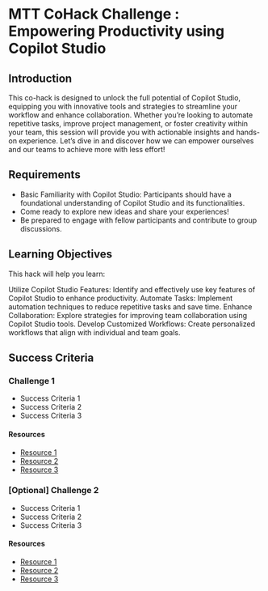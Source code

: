 # MTT CoHack Challenge : Empowering Productivity using Copilot Studio

## Introduction

This co-hack is designed to unlock the full potential of Copilot Studio, equipping you with innovative tools and strategies to streamline your workflow and enhance collaboration. Whether you’re looking to automate repetitive tasks, improve project management, or foster creativity within your team, this session will provide you with actionable insights and hands-on experience. Let’s dive in and discover how we can empower ourselves and our teams to achieve more with less effort!

## Requirements

- Basic Familiarity with Copilot Studio: Participants should have a foundational understanding of Copilot Studio and its functionalities.
- Come ready to explore new ideas and share your experiences!
- Be prepared to engage with fellow participants and contribute to group discussions.

## Learning Objectives

This hack will help you learn:

Utilize Copilot Studio Features: Identify and effectively use key features of Copilot Studio to enhance productivity.
Automate Tasks: Implement automation techniques to reduce repetitive tasks and save time.
Enhance Collaboration: Explore strategies for improving team collaboration using Copilot Studio tools.
Develop Customized Workflows: Create personalized workflows that align with individual and team goals.

## Success Criteria

### Challenge 1

- Success Criteria 1
- Success Criteria 2
- Success Criteria 3

#### Resources

- [Resource 1](https://learn.microsoft.com)
- [Resource 2](https://learn.microsoft.com)
- [Resource 3](https://learn.microsoft.com)

### [Optional] Challenge 2

- Success Criteria 1
- Success Criteria 2
- Success Criteria 3

#### Resources

- [Resource 1](https://learn.microsoft.com)
- [Resource 2](https://learn.microsoft.com)
- [Resource 3](https://learn.microsoft.com)
